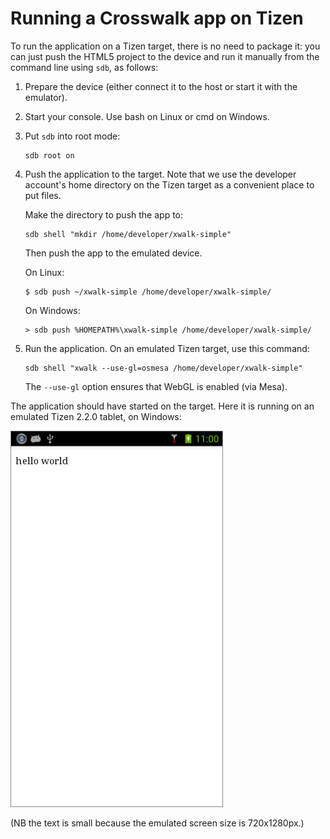# Running a Crosswalk app on Tizen

To run the application on a Tizen target, there is no need to package it: you can just push the HTML5 project to the device and run it manually from the command line using `sdb`, as follows:

1.  Prepare the device (either connect it to the host or start it with the emulator).

2.  Start your console. Use bash on Linux or cmd on Windows.

3.  Put `sdb` into root mode:

        sdb root on

4.  Push the application to the target. Note that we use the developer account's home directory on the Tizen target as a convenient place to put files.

    Make the directory to push the app to:

        sdb shell "mkdir /home/developer/xwalk-simple"

    Then push the app to the emulated device.

    On Linux:

        $ sdb push ~/xwalk-simple /home/developer/xwalk-simple/

    On Windows:

        > sdb push %HOMEPATH%\xwalk-simple /home/developer/xwalk-simple/

5.  Run the application. On an emulated Tizen target, use this command:

        sdb shell "xwalk --use-gl=osmesa /home/developer/xwalk-simple"

    The `--use-gl` option ensures that WebGL is enabled (via Mesa).

The application should have started on the target. Here it is running on an emulated Tizen 2.2.0 tablet, on Windows:

<img src="assets/xwalk-simple-on-android.png">

(NB the text is small because the emulated screen size is 720x1280px.)
